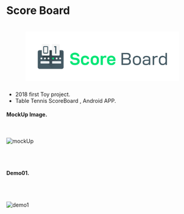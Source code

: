# Score Board

<h1 align=center>
<img src="Logo/horizontal.png" width=80%>
</h1>

- 2018 first Toy project.
- Table Tennis ScoreBoard , Android APP. 
 
#### MockUp Image.

<br><br>
![mockUp](https://github.com/superbderrick/ScoreBoard/blob/master/images/mockup/simple_mookup.png)



<br><br>

#### Demo01.
<br><br>

![demo1](https://github.com/superbderrick/ScoreBoard/blob/master/images/de.gif)
